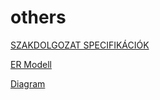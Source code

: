# others
[SZAKDOLGOZAT SPECIFIKÁCIÓK](https://docs.google.com/document/d/1Ibcoaor3F0-H3HoQ__S_1-TJu3bi8KkvZY6Q2pAjAks/edit?usp=sharing)

[ER Modell](https://drive.google.com/file/d/1WtS80zng1m8RsQMu4jl2ob68Gzcab3MR/view?usp=share_link)

[Diagram](https://drive.google.com/file/d/1gkEQkubaMbq1kzfrUeRWBxUb2Fe0fyNE/view?usp=share_link)
